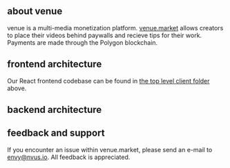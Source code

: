 ## about venue

venue is a multi-media monetization platform. [venue.market](https://venue.market) allows creators to place their videos behind paywalls and recieve tips for their work. Payments are made through the Polygon blockchain.

## frontend architecture 

Our React frontend codebase can be found in [the top level client folder](/client) above. 

## backend architecture




## feedback and support

If you encounter an issue within venue.market, please send an e-mail to envy@nvus.io. All feedback is appreciated.

